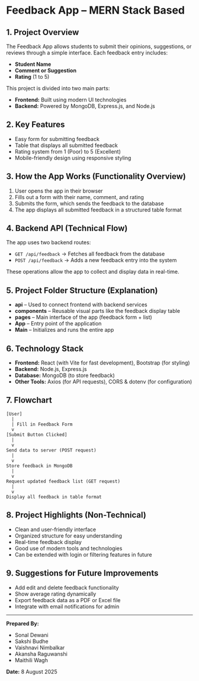 # Feedback App – MERN Stack Based

## 1. Project Overview
The Feedback App allows students to submit their opinions, suggestions, or reviews through a simple interface. Each feedback entry includes:
- **Student Name**
- **Comment or Suggestion**
- **Rating** (1 to 5)

This project is divided into two main parts:
- **Frontend:** Built using modern UI technologies
- **Backend:** Powered by MongoDB, Express.js, and Node.js

## 2. Key Features
- Easy form for submitting feedback
- Table that displays all submitted feedback
- Rating system from 1 (Poor) to 5 (Excellent)
- Mobile-friendly design using responsive styling

## 3. How the App Works (Functionality Overview)
1. User opens the app in their browser
2. Fills out a form with their name, comment, and rating
3. Submits the form, which sends the feedback to the database
4. The app displays all submitted feedback in a structured table format

## 4. Backend API (Technical Flow)
The app uses two backend routes:
- `GET /api/feedback` → Fetches all feedback from the database
- `POST /api/feedback` → Adds a new feedback entry into the system

These operations allow the app to collect and display data in real-time.

## 5. Project Folder Structure (Explanation)
- **api** – Used to connect frontend with backend services
- **components** – Reusable visual parts like the feedback display table
- **pages** – Main interface of the app (feedback form + list)
- **App** – Entry point of the application
- **Main** – Initializes and runs the entire app

## 6. Technology Stack
- **Frontend:** React (with Vite for fast development), Bootstrap (for styling)
- **Backend:** Node.js, Express.js
- **Database:** MongoDB (to store feedback)
- **Other Tools:** Axios (for API requests), CORS & dotenv (for configuration)

## 7. Flowchart
```
[User]
  |
  | Fill in Feedback Form
  v
[Submit Button Clicked]
  |
  v
Send data to server (POST request)
  |
  v
Store feedback in MongoDB
  |
  v
Request updated feedback list (GET request)
  |
  v
Display all feedback in table format
```

## 8. Project Highlights (Non-Technical)
- Clean and user-friendly interface
- Organized structure for easy understanding
- Real-time feedback display
- Good use of modern tools and technologies
- Can be extended with login or filtering features in future

## 9. Suggestions for Future Improvements
- Add edit and delete feedback functionality
- Show average rating dynamically
- Export feedback data as a PDF or Excel file
- Integrate with email notifications for admin

---
**Prepared By:**
- Sonal Dewani
- Sakshi Budhe
- Vaishnavi Nimbalkar
- Akansha Raguwanshi
- Maithili Wagh

**Date:** 8 August 2025
